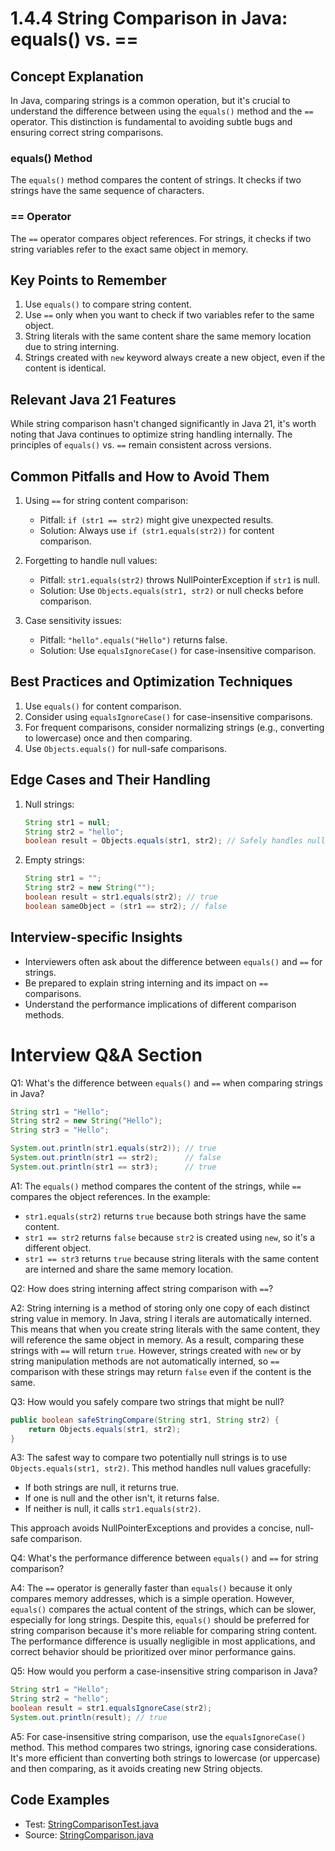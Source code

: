 # 1.4.4 String Comparison in Java: equals() vs. ==

## Concept Explanation

In Java, comparing strings is a common operation, but it's crucial to understand the difference between using the
`equals()` method and the `==` operator. This distinction is fundamental to avoiding subtle bugs and ensuring 
correct string comparisons.

### equals() Method

The `equals()` method compares the content of strings. It checks if two strings have the same sequence of characters.

### == Operator

The `==` operator compares object references. For strings, it checks if two string variables refer to the exact same 
object in memory.

## Key Points to Remember

1. Use `equals()` to compare string content.
2. Use `==` only when you want to check if two variables refer to the same object.
3. String literals with the same content share the same memory location due to string interning.
4. Strings created with `new` keyword always create a new object, even if the content is identical.

## Relevant Java 21 Features

While string comparison hasn't changed significantly in Java 21, it's worth noting that Java continues to optimize
string handling internally. The principles of `equals()` vs. `==` remain consistent across versions.

## Common Pitfalls and How to Avoid Them

1. Using `==` for string content comparison:
    - Pitfall: `if (str1 == str2)` might give unexpected results.
    - Solution: Always use `if (str1.equals(str2))` for content comparison.

2. Forgetting to handle null values:
    - Pitfall: `str1.equals(str2)` throws NullPointerException if `str1` is null.
    - Solution: Use `Objects.equals(str1, str2)` or null checks before comparison.

3. Case sensitivity issues:
    - Pitfall: `"hello".equals("Hello")` returns false.
    - Solution: Use `equalsIgnoreCase()` for case-insensitive comparison.

## Best Practices and Optimization Techniques

1. Use `equals()` for content comparison.
2. Consider using `equalsIgnoreCase()` for case-insensitive comparisons.
3. For frequent comparisons, consider normalizing strings (e.g., converting to lowercase) once and then comparing.
4. Use `Objects.equals()` for null-safe comparisons.

## Edge Cases and Their Handling

1. Null strings:
   ```java
   String str1 = null;
   String str2 = "hello";
   boolean result = Objects.equals(str1, str2); // Safely handles null
   ```

2. Empty strings:
   ```java
   String str1 = "";
   String str2 = new String("");
   boolean result = str1.equals(str2); // true
   boolean sameObject = (str1 == str2); // false
   ```

## Interview-specific Insights

- Interviewers often ask about the difference between `equals()` and `==` for strings.
- Be prepared to explain string interning and its impact on `==` comparisons.
- Understand the performance implications of different comparison methods.

# Interview Q&A Section

Q1: What's the difference between `equals()` and `==` when comparing strings in Java?

```java
String str1 = "Hello";
String str2 = new String("Hello");
String str3 = "Hello";

System.out.println(str1.equals(str2)); // true
System.out.println(str1 == str2);      // false
System.out.println(str1 == str3);      // true
```

A1: The `equals()` method compares the content of the strings, while `==` compares the object references. In the example:
- `str1.equals(str2)` returns `true` because both strings have the same content.
- `str1 == str2` returns `false` because `str2` is created using `new`, so it's a different object.
- `str1 == str3` returns `true` because string literals with the same content are interned and share the same memory location.

Q2: How does string interning affect string comparison with `==`?

A2: String interning is a method of storing only one copy of each distinct string value in memory. In Java, string l
iterals are automatically interned. This means that when you create string literals with the same content, they will 
reference the same object in memory. As a result, comparing these strings with `==` will return `true`. However, strings
created with `new` or by string manipulation methods are not automatically interned, so `==` comparison with these 
strings may return `false` even if the content is the same.

Q3: How would you safely compare two strings that might be null?

```java
public boolean safeStringCompare(String str1, String str2) {
    return Objects.equals(str1, str2);
}
```

A3: The safest way to compare two potentially null strings is to use `Objects.equals(str1, str2)`. This method handles 
null values gracefully:
- If both strings are null, it returns true.
- If one is null and the other isn't, it returns false.
- If neither is null, it calls `str1.equals(str2)`.

This approach avoids NullPointerExceptions and provides a concise, null-safe comparison.

Q4: What's the performance difference between `equals()` and `==` for string comparison?

A4: The `==` operator is generally faster than `equals()` because it only compares memory addresses, which is a simple 
operation. However, `equals()` compares the actual content of the strings, which can be slower, especially for long 
strings. Despite this, `equals()` should be preferred for string comparison because it's more reliable for comparing 
string content. The performance difference is usually negligible in most applications, and correct behavior should be 
prioritized over minor performance gains.

Q5: How would you perform a case-insensitive string comparison in Java?

```java
String str1 = "Hello";
String str2 = "hello";
boolean result = str1.equalsIgnoreCase(str2);
System.out.println(result); // true
```

A5: For case-insensitive string comparison, use the `equalsIgnoreCase()` method. This method compares two strings, 
ignoring case considerations. It's more efficient than converting both strings to lowercase (or uppercase) and then 
comparing, as it avoids creating new String objects.

## Code Examples

- Test: [StringComparisonTest.java](src/test/java/com/github/msorkhpar/claudejavatutor/literals/StringComparisonTest.java)
- Source: [StringComparison.java](src/main/java/com/github/msorkhpar/claudejavatutor/literals/StringComparison.java)
